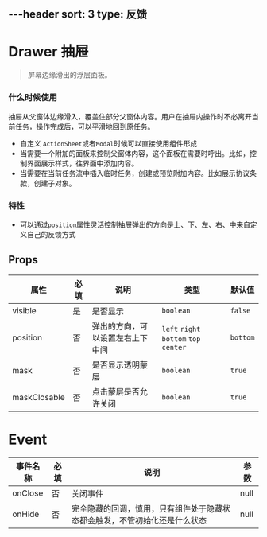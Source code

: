---header
sort: 3
type: 反馈
---
# Drawer 抽屉
> 屏幕边缘滑出的浮层面板。

### 什么时候使用
抽屉从父窗体边缘滑入，覆盖住部分父窗体内容。用户在抽屉内操作时不必离开当前任务，操作完成后，可以平滑地回到原任务。

 - 自定义 `ActionSheet`或者`Modal`时候可以直接使用组件形成
 - 当需要一个附加的面板来控制父窗体内容，这个面板在需要时呼出。比如，控制界面展示样式，往界面中添加内容。
 - 当需要在当前任务流中插入临时任务，创建或预览附加内容。比如展示协议条款，创建子对象。

### 特性
 - 可以通过`position`属性灵活控制抽屉弹出的方向是上、下、左、右、中来自定义自己的反馈方式


<demo>

## Props
| 属性 | 必填 | 说明 | 类型 | 默认值 |
| --- | --- | --- | --- | --- |
| visible | 是 | 是否显示 | `boolean` | `false` |
| position | 否 |  弹出的方向，可以设置左右上下中间 | `left` `right` `bottom` `top` `center` | `bottom` |
| mask | 否 |  是否显示透明蒙层 | `boolean` | `true` |
| maskClosable | 否 | 点击蒙层是否允许关闭 | `boolean` | `true` |

# Event
| 事件名称 |  必填 | 说明 | 参数 |
| --- | --- | --- | --- |
| onClose | 否 |关闭事件 | null |
| onHide | 否 | 完全隐藏的回调，慎用，只有组件处于隐藏状态都会触发，不管初始化还是什么状态 | null |
